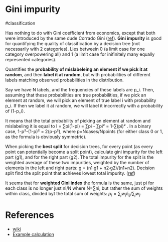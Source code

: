 # Gini impurity

#classification

Has nothing to do with Gini coefficient from economics, except that both were introduced by the same dude Corrado Gini ([ref](https://jamesmccaffrey.wordpress.com/2018/09/06/calculating-gini-impurity-example/)). **Gini impurity** is good for quantifying the quality of classification by a decision tree (not necessarily with 2 categories). Lies betweein 0 (a limit case for one category overpowering all) and 1 (a limit case for inifinitely many equally represented categories).

Quantifies the **probability of mislabeleing an element if we pick it at random**, and then **label it at random**, but with probabilities of different labels matching observed probabilities in the distribution.

Say we have N labels, and the frequencies of these labels are p_i. Then, assuming that these probabilities are true probabilities, if we pick an element at random, we will pick an element of true label i with probability p_i. If then we label it at random, we will label it incorrectly with a probability of (1-p_i). 

It means that the total probability of picking an element at random and mislabeling it is equal to I = ∑pi(1-pi) = ∑pi - ∑pi² = 1-∑(pi)² . In a binary case, 1-p²-(1-p)² = 2(p-p²), where p=Ncases/Npoints (for either class 0 or 1, as the formula is obviously symmetric).

When picking the **best split** for decision trees, for every point (as every point can potentially become a split point), calculate gini impurity for the left part (g1), and for the right part (g2). The total impurity for the split is the weighted average of these two impurities, weighted by the number of elements in the left and right parts: g = (n1∙g1 + n2∙g2)/(n1+n2). Decision split find the split point that achieves lowest total impurity. ([ref](https://towardsdatascience.com/the-simple-math-behind-3-decision-tree-splitting-criterions-85d4de2a75fe))

It seems that for **weighted Gini index** the formula is the same, just pi for each class is no longer just ni/N where N=∑ni, but rather the sum of weights within class, divided byt the total sum of weights: $p_i = ∑_j w_j δ_{ij} / ∑_j w_j$.

# References
* [wiki](https://en.wikipedia.org/wiki/Decision_tree_learning#Gini_impurity)
* [Example calculation](https://jamesmccaffrey.wordpress.com/2018/09/06/calculating-gini-impurity-example/)